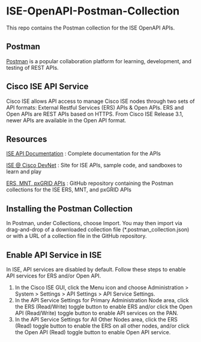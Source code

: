 # ISE-OpenAPI-Postman-Collection

This repo contains the Postman collection for the ISE OpenAPI APIs. 

## Postman

[Postman](https://www.postman.com/) is a popular collaboration platform for learning, development, and testing of REST APIs.

## Cisco ISE API Service

Cisco ISE allows API access to manage Cisco ISE nodes through two sets of API formats: External Restful Services (ERS) APIs & Open APIs.  ERS and Open APIs are REST APIs based on HTTPS.  From Cisco ISE Release 3.1, newer APIs are available in the Open API format.

## Resources

[ISE API Documentation](https://developer.cisco.com/docs/identity-services-engine/latest/)  : Complete documentation for the APIs  

[ISE @ Cisco DevNet](https://developer.cisco.com/site/ise/)  : Site for ISE APIs, sample code, and sandboxes to learn and play  

[ERS, MNT, pxGRID APIs](https://github.com/CiscoISE/postman)  : GitHub repository containing the Postman collections for the ISE ERS, MNT, and pxGRID APIs  


## Installing the Postman Collection

In Postman, under Collections, choose Import. You may then import via drag-and-drop of a downloaded collection file (*.postman_collection.json) or with a URL of a collection file in the GitHub repository.

## Enable API Service in ISE

In ISE, API services are disabled by default.  Follow these steps to enable API services for ERS and/or Open API.

1. In the Cisco ISE GUI, click the Menu icon and choose Administration > System > Settings > API Settings > API Service Settings.
2. In the API Service Settings for Primary Administration Node area, click the ERS (Read/Write) toggle button to enable ERS and/or click the Open API (Read/Write) toggle button to enable API services on the PAN.
3. In the API Service Settings for All Other Nodes area, click the ERS (Read) toggle button to enable the ERS on all other nodes, and/or click the Open API (Read) toggle button to enable Open API service.
   
